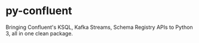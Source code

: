 # py-confluent
Bringing Confluent's KSQL, Kafka Streams, Schema Registry APIs to Python 3,
all in one clean package.